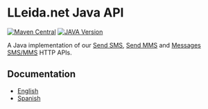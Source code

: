 # LLeida.net Java API
[![Maven Central](https://maven-badges.herokuapp.com/maven-central/net.lleida.json/sender/badge.svg)](https://maven-badges.herokuapp.com/maven-central/net.lleida.json/sender) [![JAVA Version](https://img.shields.io/badge/Java-1.8-orange)](https://api.lleida.net/java/v4/en/) 

A Java implementation of our [Send SMS](https://api.lleida.net/dtd/sms/v2/en/index.html), [Send MMS](https://api.lleida.net/dtd/mms/v2/en/index.html) and [Messages SMS/MMS](https://api.lleida.net/dtd/messages/v3/en/index.html) HTTP APIs.

## Documentation

* [English](https://api.lleida.net/java/v4/en/)
* [Spanish](https://api.lleida.net/java/v4/es/)
